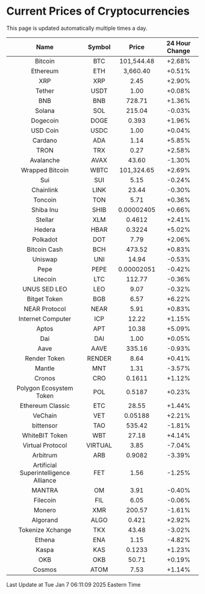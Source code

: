 # Current Prices of Cryptocurrencies
This page is updated automatically multiple times a day.

| Name | Symbol | Price | 24 Hour Change |
| :---: |:---:| :---: | :---: |
| Bitcoin | BTC | 101,544.48 | +2.68% |
| Ethereum | ETH | 3,660.40 | +0.51% |
| XRP | XRP | 2.45 | +2.90% |
| Tether | USDT | 1.00 | +0.08% |
| BNB | BNB | 728.71 | +1.36% |
| Solana | SOL | 215.04 | -0.03% |
| Dogecoin | DOGE | 0.393 | +1.96% |
| USD Coin | USDC | 1.00 | +0.04% |
| Cardano | ADA | 1.14 | +5.85% |
| TRON | TRX | 0.27 | +2.58% |
| Avalanche | AVAX | 43.60 | -1.30% |
| Wrapped Bitcoin | WBTC | 101,324.65 | +2.69% |
| Sui | SUI | 5.15 | -0.24% |
| Chainlink | LINK | 23.44 | -0.30% |
| Toncoin | TON | 5.71 | +0.36% |
| Shiba Inu | SHIB | 0.00002405 | +0.66% |
| Stellar | XLM | 0.4612 | +2.41% |
| Hedera | HBAR | 0.3224 | +5.02% |
| Polkadot | DOT | 7.79 | +2.06% |
| Bitcoin Cash | BCH | 473.52 | +0.83% |
| Uniswap | UNI | 14.94 | -0.53% |
| Pepe | PEPE | 0.00002051 | -0.42% |
| Litecoin | LTC | 112.77 | -0.36% |
| UNUS SED LEO | LEO | 9.07 | -0.32% |
| Bitget Token | BGB | 6.57 | +6.22% |
| NEAR Protocol | NEAR | 5.91 | +0.83% |
| Internet Computer | ICP | 12.22 | +1.15% |
| Aptos | APT | 10.38 | +5.09% |
| Dai | DAI | 1.00 | +0.05% |
| Aave | AAVE | 335.16 | -0.93% |
| Render Token | RENDER | 8.64 | +0.41% |
| Mantle | MNT | 1.31 | -3.57% |
| Cronos | CRO | 0.1611 | +1.12% |
| Polygon Ecosystem Token | POL | 0.5187 | +0.23% |
| Ethereum Classic | ETC | 28.55 | +1.44% |
| VeChain | VET | 0.05188 | +2.21% |
| bittensor | TAO | 535.42 | -1.81% |
| WhiteBIT Token | WBT | 27.18 | +4.14% |
| Virtual Protocol | VIRTUAL | 3.85 | -7.04% |
| Arbitrum | ARB | 0.9082 | -3.39% |
| Artificial Superintelligence Alliance | FET | 1.56 | -1.25% |
| MANTRA | OM | 3.91 | -0.40% |
| Filecoin | FIL | 6.05 | -0.06% |
| Monero | XMR | 200.57 | -1.61% |
| Algorand | ALGO | 0.421 | +2.92% |
| Tokenize Xchange | TKX | 43.48 | -3.02% |
| Ethena | ENA | 1.15 | -4.82% |
| Kaspa | KAS | 0.1233 | +1.23% |
| OKB | OKB | 50.71 | +0.19% |
| Cosmos | ATOM | 7.53 | +1.14% |

Last Update at Tue Jan  7 06:11:09 2025 Eastern Time